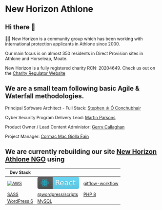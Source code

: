 # New Horizon Athlone
## Hi there 👋

🙋‍♀️ New Horizon is a community group which has been working with international protection applicants in Athlone since 2000. 

Our main focus is on almost 350 residents in Direct Provision sites in Athlone and Horseleap, Moate. 

New Horizon is a fully registered charity RCN: 20204649. Check us out on the [Charity Regulator Website](https://www.charitiesregulator.ie/en/information-for-the-public/search-the-register-of-charities/charity-detail?srchstr=new%20horizon%20athlone&regid=20204649)

## We are a small team following basic Agile & Waterfall methodologies.


Principal Software Architect - Full Stack: [Stephen ♔ Ó Conchubhair](https://github.com/theWhiteFox)

Cyber Security Program Delivery Lead: [Martin Parsons](https://github.com/martydotcom)

Product Owner / Lead Content Administor: [Gerry Callaghan](https://newhorizonathlone.org/members/gerry/)

Project Manager: [Cormac Mac Giolla Éain](https://github.com/orgs/NewHorizonAthlone/people/crowmack)

## We are currently rebuilding our site [New Horizon Athlone NGO](https://newhorizonathlone.ngo) using 

| Dev Stack  |  |  |
| ------------- | ------------- | ------------- |
| <a href="https://aws.amazon.com/"><img alt="AWS" width="40" height="22" src="https://upload.wikimedia.org/wikipedia/commons/thumb/5/5c/AWS_Simple_Icons_AWS_Cloud.svg/1024px-AWS_Simple_Icons_AWS_Cloud.svg.png" /></a>   | <a href="https://reactjs.org/"><img alt="React" src="https://raw.githubusercontent.com/aleen42/badges/master/src/react.svg" /></a> | [gitflow-workflow](https://www.atlassian.com/git/tutorials/comparing-workflows/gitflow-workflow) | 
| [SASS](https://sass-lang.com/)  | [@wordpress/scripts](https://www.npmjs.com/package/@wordpress/scripts) | [PHP 8](https://www.php.net/) |
| [WordPress 6](https://wordpress.org/support/wordpress-version/version-6-0/) | [MySQL](https://www.mysql.com/)  |  |
